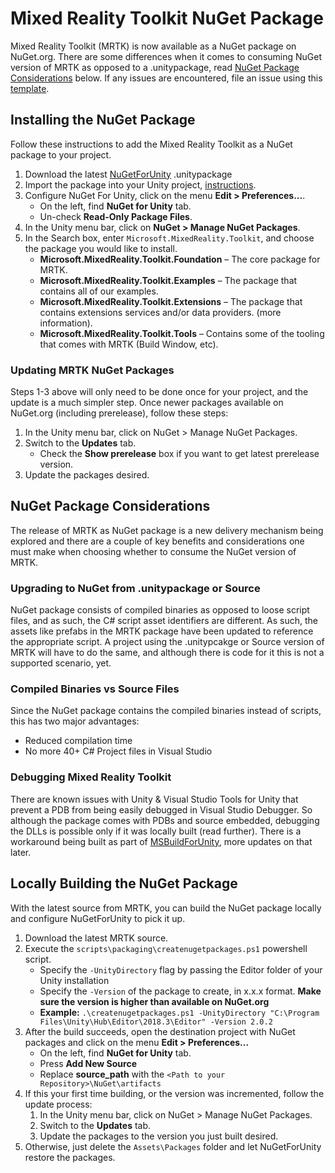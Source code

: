 # Mixed Reality Toolkit NuGet Package

Mixed Reality Toolkit (MRTK) is now available as a NuGet package on NuGet.org. There are some differences when it comes to consuming NuGet version of MRTK as opposed to a .unitypackage, read [NuGet Package Considerations](###%20NuGet%20Package%20Considerations) below. If any issues are encountered, file an issue using this [template](https://github.com/microsoft/MixedRealityToolkit-Unity/issues/new?assignees=&labels=Bug,Package%20Management%20-%20NuGet&template=bug-report.md&title=).

## Installing the NuGet Package

Follow these instructions to add the Mixed Reality Toolkit as a NuGet package to your project.

1. Download the latest [NuGetForUnity](https://github.com/GlitchEnzo/NuGetForUnity/releases/latest) .unitypackage
1. Import the package into your Unity project, [instructions](https://docs.unity3d.com/Manual/AssetPackages.html).
1. Configure NuGet For Unity, click on the menu **Edit > Preferences...**.
    - On the left, find **NuGet for Unity** tab.
    - Un-check **Read-Only Package Files**.
1. In the Unity menu bar, click on **NuGet > Manage NuGet Packages**.
1. In the Search box, enter `Microsoft.MixedReality.Toolkit`, and choose the package you would like to install.
    - **Microsoft.MixedReality.Toolkit.Foundation** – The core package for MRTK.
    - **Microsoft.MixedReality.Toolkit.Examples** – The package that contains all of our examples.
    - **Microsoft.MixedReality.Toolkit.Extensions** – The package that contains extensions services and/or data providers. (more information).
    - **Microsoft.MixedReality.Toolkit.Tools** – Contains some of the tooling that comes with MRTK (Build Window, etc).

### Updating MRTK NuGet Packages

Steps 1-3 above will only need to be done once for your project, and the update is a much simpler step. Once newer packages available on NuGet.org (including prerelease), follow these steps:

1. In the Unity menu bar, click on NuGet > Manage NuGet Packages.
1. Switch to the **Updates** tab.
    - Check the **Show prerelease** box if you want to get latest prerelease version.
1. Update the packages desired.

## NuGet Package Considerations

The release of MRTK as NuGet package is a new delivery mechanism being explored and there are a couple of key benefits and considerations one must make when choosing whether to consume the NuGet version of MRTK.

### Upgrading to NuGet from .unitypackage or Source

NuGet package consists of compiled binaries as opposed to loose script files, and as such, the C# script asset identifiers are different. As such, the assets like prefabs in the MRTK package have been updated to reference the appropriate script. A project using the .unitypcakge or Source version of MRTK will have to do the same, and although there is code for it this is not a supported scenario, yet.

### Compiled Binaries vs Source Files

Since the NuGet package contains the compiled binaries instead of scripts, this has two major advantages:

- Reduced compilation time
- No more 40+ C# Project files in Visual Studio

### Debugging Mixed Reality Toolkit

There are known issues with Unity & Visual Studio Tools for Unity that prevent a PDB from being easily debugged in Visual Studio Debugger. So although the package comes with PDBs and source embedded, debugging the DLLs is possible only if it was locally built (read further). There is a workaround being built as part of [MSBuildForUnity](https://github.com/microsoft/MSBuildForUnity/), more updates on that later.

## Locally Building the NuGet Package

With the latest source from MRTK, you can build the NuGet package locally and configure NuGetForUnity to pick it up.

1. Download the latest MRTK source.
1. Execute the `scripts\packaging\createnugetpackages.ps1` powershell script.
    - Specify the `-UnityDirectory` flag by passing the Editor folder of your Unity installation
    - Specify the `-Version` of the package to create, in x.x.x format. **Make sure the version is higher than available on NuGet.org**
    - **Example:** `.\createnugetpackages.ps1 -UnityDirectory "C:\Program Files\Unity\Hub\Editor\2018.3\Editor" -Version 2.0.2`
1. After the build succeeds, open the destination project with NuGet packages and click on the menu **Edit > Preferences...**
    - On the left, find **NuGet for Unity** tab.
    - Press **Add New Source**
    - Replace **source_path** with the `<Path to your Repository>\NuGet\artifacts`
1. If this your first time building, or the version was incremented, follow the update process:
    1. In the Unity menu bar, click on NuGet > Manage NuGet Packages.
    1. Switch to the **Updates** tab.
    1. Update the packages to the version you just built desired.
1. Otherwise, just delete the `Assets\Packages` folder and let NuGetForUnity restore the packages.
